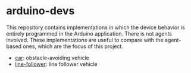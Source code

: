 # arduino-devs
This repository contains implementations in which the device behavior is entirely programmed in the Arduino application.  There is not agents involved. These implementations are useful to compare with the agent-based ones, which are the focus of this project.

* [car](car): obstacle-avoiding vehicle
* [line-follower](line-follower): line follower vehicle
